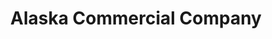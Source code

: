 ---
title: "Alaska Commercial Company"
url: /mcgrath/alaska-commercial-company/
shop: supermarket
---